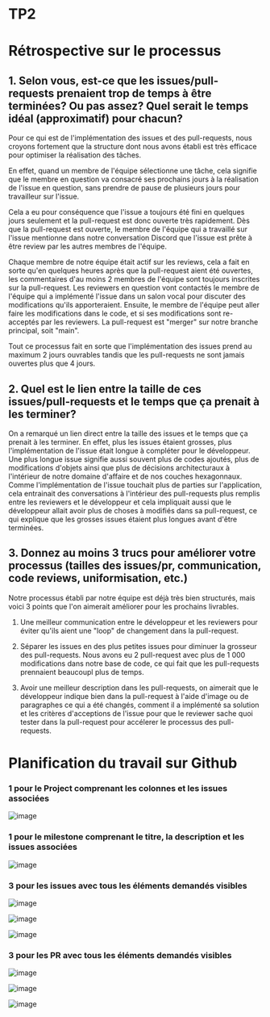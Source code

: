 # TP2


# Rétrospective sur le processus 

## 1. Selon vous, est-ce que les issues/pull-requests prenaient trop de temps à être terminées? Ou pas assez? Quel serait le temps idéal (approximatif) pour chacun?

Pour ce qui est de l'implémentation des issues et des pull-requests, nous croyons fortement que
la structure dont nous avons établi est très efficace pour optimiser la réalisation des tâches.

En effet, quand un membre de l'équipe sélectionne une tâche, cela signifie que le membre en question va consacré ses prochains jours 
à la réalisation de l'issue en question, sans prendre de pause de plusieurs jours pour travailleur sur l'issue. 

Cela a eu pour conséquence que l'issue a toujours été fini
en quelques jours seulement et la pull-request est donc ouverte très rapidement. Dès que la pull-request est ouverte, le membre de l'équipe qui a travaillé sur 
l'issue mentionne dans notre conversation Discord que l'issue est prête à être review par les autres membres de l'équipe. 

Chaque membre de notre équipe était actif sur les reviews, cela a fait en sorte qu'en quelques heures après que la pull-request aient été ouvertes, 
les commentaires d'au moins 2 membres de l'équipe sont toujours inscrites sur la pull-request. Les reviewers en question vont contactés le membre de l'équipe qui a implémenté l'issue
dans un salon vocal pour discuter des modifications qu'ils apporteraient. Ensuite, le membre de l'équipe peut aller faire les modifications dans le code,
et si ses modifications sont re-acceptés par les reviewers. La pull-request est "merger" sur notre branche principal, soit "main".

Tout ce processus fait en sorte que l'implémentation des issues prend au maximum 2 jours ouvrables tandis que les pull-requests ne sont jamais ouvertes plus que 4 jours.


## 2. Quel est le lien entre la taille de ces issues/pull-requests et le temps que ça prenait à les terminer?

On a remarqué un lien direct entre la taille des issues et le temps que ça prenait à les terminer. En effet, plus les issues étaient grosses, plus l'implémentation de l'issue 
était longue à compléter pour le développeur. Une plus longue issue signifie aussi souvent plus de codes ajoutés, plus de modifications d'objets ainsi que 
plus de décisions architecturaux à l'intérieur de notre domaine d'affaire et de nos couches hexagonnaux. Comme l'implémentation de l'issue touchait plus de
parties sur l'application, cela entrainait des conversations à l'intérieur des pull-requests plus remplis entre les reviewers et le développeur et cela impliquait aussi 
que le développeur allait avoir plus de choses à modifiés dans sa pull-request, ce qui explique que les grosses issues étaient plus longues avant d'être terminées.

## 3. Donnez au moins 3 trucs pour améliorer votre processus (tailles des issues/pr, communication, code reviews, uniformisation, etc.)

Notre processus établi par notre équipe est déjà très bien structurés, mais voici 3 points que l'on aimerait améliorer pour les prochains livrables.

1. Une meilleur communication entre le développeur et les reviewers pour éviter qu'ils aient une "loop" de changement dans la pull-request.

2. Séparer les issues en des plus petites issues pour diminuer la grosseur des pull-requests. Nous avons eu 2 pull-request avec plus de 1 000 modifications dans notre base de code, 
ce qui fait que les pull-requests prennaient beaucoupl plus de temps.

3. Avoir une meilleur description dans les pull-requests, on aimerait que le développeur indique bien dans la pull-request à l'aide d'image ou de paragraphes ce qui a été changés,
comment il a implémenté sa solution et les critères d'acceptions de l'issue pour que le reviewer sache quoi tester dans la pull-request pour accélerer le processus des pull-requests.


# Planification du travail sur Github

### 1 pour le Project comprenant les colonnes et les issues associées

![image](https://user-images.githubusercontent.com/47373969/156836921-4e2e1b2d-7940-4b92-a7e9-4d6daf90fb26.png)

### 1 pour le milestone comprenant le titre, la description et les issues associées

![image](https://user-images.githubusercontent.com/47373969/156837361-05725d71-07fc-4e1e-be33-51bdea5fbcac.png)



### 3 pour les issues avec tous les éléments demandés visibles

![image](https://user-images.githubusercontent.com/47373969/156837651-10fac67e-ad1c-442e-b447-0c57e099652b.png)

![image](https://user-images.githubusercontent.com/47373969/156837743-7e25834f-dad3-49a2-9f7f-13dc3074bf54.png)

![image](https://user-images.githubusercontent.com/47373969/156837814-479dce74-6cd6-4523-9a00-18d05df05efd.png)



### 3 pour les PR avec tous les éléments demandés visibles

![image](https://user-images.githubusercontent.com/47373969/156838149-190d6a98-a54d-4fa8-9630-2d29171c43c5.png)

![image](https://user-images.githubusercontent.com/47373969/156839129-5e266490-7d04-4199-96b7-a756dace3417.png)

![image](https://user-images.githubusercontent.com/47373969/156839419-a0efbf75-c01c-443a-bc31-671972549bf7.png)



